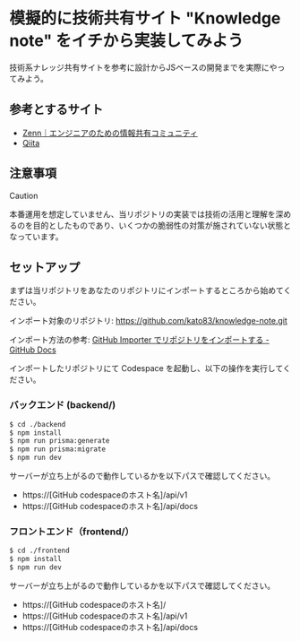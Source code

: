 # 模擬的に技術共有サイト "Knowledge note" をイチから実装してみよう

技術系ナレッジ共有サイトを参考に設計からJSベースの開発までを実際にやってみよう。

## 参考とするサイト

- [Zenn｜エンジニアのための情報共有コミュニティ](https://zenn.dev/)
- [Qiita](https://qiita.com/)

## 注意事項

> [!CAUTION]
> 本番運用を想定していません、当リポジトリの実装では技術の活用と理解を深めるのを目的としたものであり、いくつかの脆弱性の対策が施されていない状態となっています。

## セットアップ

まずは当リポジトリをあなたのリポジトリにインポートするところから始めてください。

インポート対象のリポジトリ: https://github.com/kato83/knowledge-note.git

インポート方法の参考: [GitHub Importer でリポジトリをインポートする - GitHub Docs](https://docs.github.com/ja/migrations/importing-source-code/using-github-importer/importing-a-repository-with-github-importer)

インポートしたリポジトリにて Codespace を起動し、以下の操作を実行してください。

### バックエンド (backend/)

```sh
$ cd ./backend
$ npm install
$ npm run prisma:generate
$ npm run prisma:migrate
$ npm run dev
```

サーバーが立ち上がるので動作しているかを以下パスで確認してください。

- https://[GitHub codespaceのホスト名]/api/v1
- https://[GitHub codespaceのホスト名]/api/docs

### フロントエンド（frontend/）

```sh
$ cd ./frontend
$ npm install
$ npm run dev
```

サーバーが立ち上がるので動作しているかを以下パスで確認してください。

- https://[GitHub codespaceのホスト名]/
- https://[GitHub codespaceのホスト名]/api/v1
- https://[GitHub codespaceのホスト名]/api/docs
